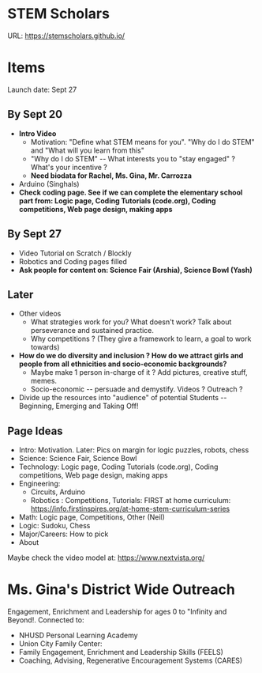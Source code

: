 # STEM Scholars
URL: https://stemscholars.github.io/

# Items
Launch date: Sept 27
## By Sept 20
* **Intro Video**
  * Motivation: "Define what STEM means for you". "Why do I do STEM" and "What will you learn from this"
  * "Why do I do STEM" -- What interests you to "stay engaged" ? What's your incentive ?
  * **Need biodata for Rachel, Ms. Gina, Mr. Carrozza**
* Arduino (Singhals)
* **Check coding page. See if we can complete the elementary school part from: Logic page, Coding Tutorials (code.org), Coding competitions, Web page design, making apps**
## By Sept 27
* Video Tutorial on Scratch / Blockly
* Robotics and Coding pages filled
* **Ask people for content on: Science Fair (Arshia), Science Bowl (Yash)**
## Later
* Other videos
  * What strategies work for you? What doesn't work? Talk about perseverance and sustained practice.
  * Why competitions ? (They give a framework to learn, a goal to work towards)
* **How do we do diversity and inclusion ? How do we attract girls and people from all ethnicities and socio-economic backgrounds?**
  * Maybe make 1 person in-charge of it ? Add pictures, creative stuff, memes.
  * Socio-economic -- persuade and demystify. Videos ? Outreach ?
* Divide up the resources into "audience" of potential Students -- Beginning, Emerging and Taking Off!
## Page Ideas
* Intro: Motivation. Later: Pics on margin for logic puzzles, robots, chess
* Science: Science Fair, Science Bowl
* Technology: Logic page, Coding Tutorials (code.org), Coding competitions, Web page design, making apps
* Engineering: 
  * Circuits, Arduino
  * Robotics : Competitions, Tutorials: FIRST at home curriculum: https://info.firstinspires.org/at-home-stem-curriculum-series 
* Math: Logic page, Competitions, Other (Neil)
* Logic: Sudoku, Chess
* Major/Careers: How to pick
* About

Maybe check the video model at: https://www.nextvista.org/

# Ms. Gina's District Wide Outreach
Engagement, Enrichment and Leadership for ages 0 to "Infinity and Beyond!. Connected to:
* NHUSD Personal Learning Academy
* Union City Family Center: 
* Family Engagement, Enrichment and Leadership Skills (FEELS)
* Coaching, Advising, Regenerative Encouragement Systems (CARES)
